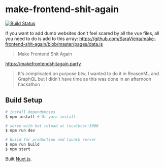 # make-frontend-shit-again

[![Build Status](https://travis-ci.org/SaraVieira/make-frontend-shit-again.svg?branch=master)](https://travis-ci.org/SaraVieira/make-frontend-shit-again)

If you want to add dumb websites don't feel scared by all the vue files, all you need to do is add to this array: https://github.com/SaraVieira/make-frontend-shit-again/blob/master/pages/data.js

> Make Frontend Shit Again

https://makefrontendshitagain.party

> It's complicated on purpose btw, I wanted to do it in ReasonML and GraphQL but I didn't have time as this was done in an afternoon hackathon

## Build Setup

```bash
# install dependencies
$ npm install # Or yarn install

# serve with hot reload at localhost:3000
$ npm run dev

# build for production and launch server
$ npm run build
$ npm start
```

Built [Nuxt.js](https://github.com/nuxt/nuxt.js).
